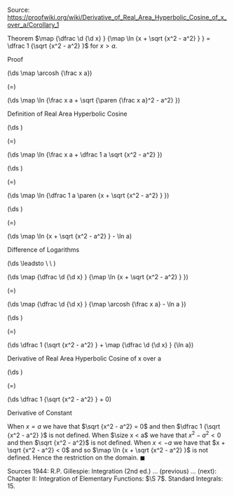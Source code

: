 # 

Source: https://proofwiki.org/wiki/Derivative_of_Real_Area_Hyperbolic_Cosine_of_x_over_a/Corollary_1

Theorem
$\map {\dfrac \d {\d x} } {\map \ln {x + \sqrt {x^2 - a^2} } } = \dfrac 1 {\sqrt {x^2 - a^2} }$
for $x > a$.


Proof













\(\ds \map \arcosh {\frac x a}\)

\(=\)







\(\ds \map \ln {\frac x a + \sqrt {\paren {\frac x a}^2 - a^2} }\)





Definition of Real Area Hyperbolic Cosine














\(\ds \)

\(=\)







\(\ds \map \ln {\frac x a + \dfrac 1 a \sqrt {x^2 - a^2} }\)




















\(\ds \)

\(=\)







\(\ds \map \ln {\dfrac 1 a \paren {x + \sqrt {x^2 - a^2} } }\)




















\(\ds \)

\(=\)







\(\ds \map \ln {x + \sqrt {x^2 - a^2} } - \ln a\)





Difference of Logarithms








\(\ds \leadsto \ \ \)





\(\ds \map {\dfrac \d {\d x} } {\map \ln {x + \sqrt {x^2 - a^2} } }\)

\(=\)







\(\ds \map {\dfrac \d {\d x} } {\map \arcosh {\frac x a} - \ln a }\)




















\(\ds \)

\(=\)







\(\ds \dfrac 1 {\sqrt {x^2 - a^2} } + \map {\dfrac \d {\d x} } {\ln a}\)





Derivative of Real Area Hyperbolic Cosine of x over a














\(\ds \)

\(=\)







\(\ds \dfrac 1 {\sqrt {x^2 - a^2} } + 0\)





Derivative of Constant




When $x = a$ we have that $\sqrt {x^2 - a^2} = 0$ and then $\dfrac 1 {\sqrt {x^2 - a^2} }$ is not defined.
When $\size x < a$ we have that $x^2 - a^2 < 0$ and then $\sqrt {x^2 - a^2}$ is not defined.
When $x < -a$ we have that $x + \sqrt {x^2 - a^2} < 0$ and so $\map \ln {x + \sqrt {x^2 - a^2} }$ is not defined.
Hence the restriction on the domain.
$\blacksquare$


Sources
1944: R.P. Gillespie: Integration (2nd ed.) ... (previous) ... (next): Chapter $\text {II}$: Integration of Elementary Functions: $\S 7$. Standard Integrals: $15$.




